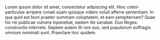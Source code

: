 Lorem ipsum dolor sit amet, consectetur adipiscing elit. Hinc ceteri particulas arripere conati suam quisque videro voluit afferre sententiam. In qua quid est boni praeter summam voluptatem, et eam sempiternam? Quae hic rei publicae vulnera inponebat, eadem ille sanabat. Duo Reges: constructio interrete. Septem autem illi non suo, sed populorum suffragio omnium nominati sunt. Praeclare hoc quidem.